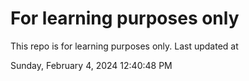 # For learning purposes only
This repo is for learning purposes only.
Last updated at

Sunday, February 4, 2024 12:40:48 PM

